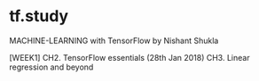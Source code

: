 # tf.study


MACHINE-LEARNING with TensorFlow by Nishant Shukla


[WEEK1]
  CH2. TensorFlow essentials (28th Jan 2018)
  CH3. Linear regression and beyond 

